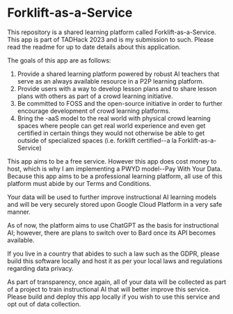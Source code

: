 # Forklift-as-a-Service
This repository is a shared learning platform called Forklift-as-a-Service. This app is part of TADHack 2023 and is my submission to such. Please read the readme for up to date details about this application.

The goals of this app are as follows:

1. Provide a shared learning platform powered by robust AI teachers that serve as an always available resource in a P2P learning platform.
2. Provide users with a way to develop lesson plans and to share lesson plans with others as part of a crowd learning initiative.
3. Be committed to FOSS and the open-source initiative in order to further encourage development of crowd learning platforms.
4. Bring the -aaS model to the real world with physical crowd learning spaces where people can get real world experience and even get certified in certain things they would not otherwise be able to get outside of specialized spaces (i.e. forklift certified--a la Forklift-as-a-Service)

This app aims to be a free service. However this app does cost money to host, which is why I am implementing a PWYD model--Pay With Your Data. Because this app aims to be a professional learning platform, all use of this platform must abide by our Terms and Conditions.

Your data will be used to further improve instructional AI learning models and will be very securely stored upon Google Cloud Platform in a very safe manner.

As of now, the platform aims to use ChatGPT as the basis for instructional AI; however, there are plans to switch over to Bard once its API becomes available.

If you live in a country that abides to such a law such as the GDPR, please build this software locally and host it as per your local laws and regulations regarding data privacy.

As part of transparency, once again, all of your data will be collected as part of a project to train instructional AI that will better improve this service. Please build and deploy this app locally if you wish to use this service and opt out of data collection.

